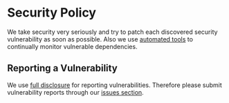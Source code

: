 # Security Policy

We take security very seriously and try to patch each discovered security vulnerability as soon as possible. Also we use
[automated tools](https://dependabot.com/) to continually monitor vulnerable dependencies.

## Reporting a Vulnerability

We use [full disclosure](<https://en.wikipedia.org/wiki/Full_disclosure_(computer_security)>) for reporting vulnerabilities. Therefore please
submit vulnerability reports through our [issues section](https://github.com/coma123/Spring-Boot-Blog-REST-API/issues/new?assignees=&labels=&template=bug_report.md&title=).
